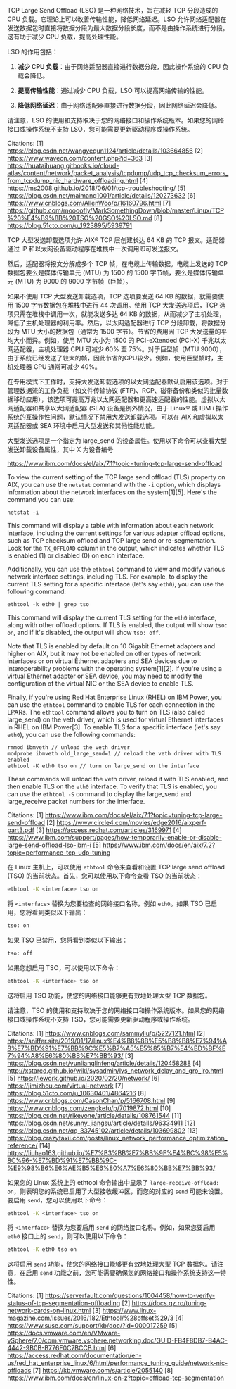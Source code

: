 TCP Large Send Offload (LSO) 是一种网络技术，旨在减轻 TCP 分段造成的 CPU 负载。它理论上可以改善传输性能，降低网络延迟。LSO 允许网络适配器在发送数据包时直接将数据分段为最大数据分段长度，而不是由操作系统进行分段。这有助于减少 CPU 负载，提高处理性能。

LSO 的作用包括：

1. **减少 CPU 负载**：由于网络适配器直接进行数据分段，因此操作系统的 CPU 负载会降低。

2. **提高传输性能**：通过减少 CPU 负载，LSO 可以提高网络传输的性能。

3. **降低网络延迟**：由于网络适配器直接进行数据分段，因此网络延迟会降低。

请注意，LSO 的使用和支持取决于您的网络接口和操作系统版本。如果您的网络接口或操作系统不支持 LSO，您可能需要更新驱动程序或操作系统。

Citations:
[1] https://blog.csdn.net/wangyequn1124/article/details/103664856
[2] https://www.wavecn.com/content.php?id=363
[3] https://huataihuang.gitbooks.io/cloud-atlas/content/network/packet_analysis/tcpdump/udp_tcp_checksum_errors_from_tcpdump_nic_hardware_offloading.html
[4] https://ms2008.github.io/2018/06/01/tcp-troubleshooting/
[5] https://blog.csdn.net/maimang1001/article/details/120273632
[6] https://www.cnblogs.com/AllenWoo/p/16160796.html
[7] https://github.com/moooofly/MarkSomethingDown/blob/master/Linux/TCP%20%E4%B9%8B%20TSO%20GSO%20LSO.md
[8] https://blog.51cto.com/u_1923895/5939791


TCP 大型发送卸载选项允许 AIX® TCP 层创建长达 64 KB 的 TCP 报文。适配器通过 IP 和以太网设备驱动程序在堆栈中一次调用即可发送报文。

然后，适配器将报文分解成多个 TCP 帧，在电缆上传输数据。电缆上发送的 TCP 数据包要么是媒体传输单元 (MTU) 为 1500 的 1500 字节帧，要么是媒体传输单元 (MTU) 为 9000 的 9000 字节帧（巨帧）。

如果不使用 TCP 大型发送卸载选项，TCP 选项要发送 64 KB 的数据，就需要使用 1500 字节数据包在堆栈中进行 44 次调用。使用 TCP 大发送选项后，TCP 选项只需在堆栈中调用一次，就能发送多达 64 KB 的数据，从而减少了主机处理，降低了主机处理器的利用率。然后，以太网适配器进行 TCP 分段卸载，将数据分段为 MTU 大小的数据包（通常为 1500 字节）。节省的费用因 TCP 大发送量的平均大小而异。例如，使用 MTU 大小为 1500 的 PCI-eXtended (PCI-X) 千兆以太网适配器，主机处理器 CPU 可减少 60% 至 75%。对于巨型帧（MTU 9000），由于系统已经发送了较大的帧，因此节省的CPU较少。例如，使用巨型帧时，主机处理器 CPU 通常可减少 40%。

在专用模式下工作时，支持大发送卸载选项的以太网适配器默认启用该选项。对于管理数据流的工作负载（如文件传输协议 (FTP)、RCP、磁带备份和类似的批量数据移动应用），该选项可提高万兆以太网适配器和更高速适配器的性能。虚拟以太网适配器和共享以太网适配器 (SEA) 设备是例外情况，由于 Linux® 或 IBM i 操作系统的互操作性问题，默认情况下禁用大发送卸载选项。可以在 AIX 和虚拟以太网适配器或 SEA 环境中启用大型发送和其他性能功能。

大型发送选项是一个指定为 large_send 的设备属性。使用以下命令可以查看大型发送卸载设备属性，其中 X 为设备编号

https://www.ibm.com/docs/el/aix/7.1?topic=tuning-tcp-large-send-offload


To view the current setting of the TCP large send offload (TLS) property on AIX, you can use the `netstat` command with the `-i` option, which displays information about the network interfaces on the system[1][5]. Here's the command you can use:

```
netstat -i
```

This command will display a table with information about each network interface, including the current settings for various adapter offload options, such as TCP checksum offload and TCP large send or re-segmentation. Look for the `TX_OFFLOAD` column in the output, which indicates whether TLS is enabled (1) or disabled (0) on each interface.

Additionally, you can use the `ethtool` command to view and modify various network interface settings, including TLS. For example, to display the current TLS setting for a specific interface (let's say `eth0`), you can use the following command:

```
ethtool -k eth0 | grep tso
```

This command will display the current TLS setting for the `eth0` interface, along with other offload options. If TLS is enabled, the output will show `tso: on`, and if it's disabled, the output will show `tso: off`.

Note that TLS is enabled by default on 10 Gigabit Ethernet adapters and higher on AIX, but it may not be enabled on other types of network interfaces or on virtual Ethernet adapters and SEA devices due to interoperability problems with the operating system[1][2]. If you're using a virtual Ethernet adapter or SEA device, you may need to modify the configuration of the virtual NIC or the SEA device to enable TLS.

Finally, if you're using Red Hat Enterprise Linux (RHEL) on IBM Power, you can use the `ethtool` command to enable TLS for each connection in the LPARs. The `ethtool` command allows you to turn on TLS (also called large_send) on the veth driver, which is used for virtual Ethernet interfaces in RHEL on IBM Power[3]. To enable TLS for a specific interface (let's say `eth0`), you can use the following commands:

```
rmmod ibmveth // unload the veth driver
modprobe ibmveth old_large_send=1 // reload the veth driver with TLS enabled
ethtool -K eth0 tso on // turn on large_send on the interface
```

These commands will unload the veth driver, reload it with TLS enabled, and then enable TLS on the `eth0` interface. To verify that TLS is enabled, you can use the `ethtool -S` command to display the large_send and large_receive packet numbers for the interface.

Citations:
[1] https://www.ibm.com/docs/el/aix/7.1?topic=tuning-tcp-large-send-offload
[2] https://www.circle4.com/movies/edge2016/aixperf-part3.pdf
[3] https://access.redhat.com/articles/3169971
[4] https://www.ibm.com/support/pages/how-temporarily-enable-or-disable-large-send-offload-lso-ibm-i
[5] https://www.ibm.com/docs/en/aix/7.2?topic=performance-tcp-udp-tuning


在 Linux 主机上，可以使用 `ethtool` 命令来查看和设置 TCP large send offload (TSO) 的当前状态。首先，您可以使用以下命令查看 TSO 的当前状态：

```bash
ethtool -K <interface> tso on
```

将 `<interface>` 替换为您要检查的网络接口名称，例如 `eth0`。如果 TSO 已启用，您将看到类似以下输出：

```bash
tso: on
```

如果 TSO 已禁用，您将看到类似以下输出：

```bash
tso: off
```

如果您想启用 TSO，可以使用以下命令：

```bash
ethtool -K <interface> tso on
```

这将启用 TSO 功能，使您的网络接口能够更有效地处理大型 TCP 数据包。

请注意，TSO 的使用和支持取决于您的网络接口和操作系统版本。如果您的网络接口或操作系统不支持 TSO，您可能需要更新驱动程序或操作系统。

Citations:
[1] https://www.cnblogs.com/sammyliu/p/5227121.html
[2] https://sniffer.site/2019/01/17/linux%E4%B8%8B%E5%B8%B8%E7%94%A8%E7%BD%91%E7%BB%9C%E5%B7%A5%E5%85%B7%E4%BD%BF%E7%94%A8%E6%80%BB%E7%BB%93/
[3] https://blog.csdn.net/yunlianglinfeng/article/details/120458288
[4] http://xstarcd.github.io/wiki/sysadmin/lvs_network_delay_and_gro_lro.html
[5] https://lework.github.io/2020/02/20/network/
[6] https://jimizhou.com/virtual-network
[7] https://blog.51cto.com/u_10630401/4864216
[8] https://www.cnblogs.com/CasonChan/p/5166708.html
[9] https://www.cnblogs.com/zengkefu/p/7019872.html
[10] https://blog.csdn.net/rikeyone/article/details/108761544
[11] https://blog.csdn.net/sunny_jiangsu/article/details/96334911
[12] https://blog.csdn.net/qq_33745102/article/details/103699802
[13] https://blog.crazytaxii.com/posts/linux_network_performance_optimization_reference/
[14] https://liuhao163.github.io/%E7%B3%BB%E7%BB%9F%E4%BC%98%E5%8C%96-%E7%BD%91%E7%BB%9C-%E9%98%B6%E6%AE%B5%E6%80%A7%E6%80%BB%E7%BB%93/



如果您的 Linux 系统上的 ethtool 命令输出中显示了 `large-receive-offload: on`，则表明您的系统已启用了大型接收缓冲区，而您的对应的 `send` 可能未设置。要启用 `send`，您可以使用以下命令：

```bash
ethtool -K <interface> tso on
```

将 `<interface>` 替换为您要启用 `send` 的网络接口名称。例如，如果您要启用 `eth0` 接口上的 `send`，则可以使用以下命令：

```bash
ethtool -K eth0 tso on
```

这将启用 `send` 功能，使您的网络接口能够更有效地处理大型 TCP 数据包。请注意，在启用 `send` 功能之前，您可能需要确保您的网络接口和操作系统支持这一特性。

Citations:
[1] https://serverfault.com/questions/1004458/how-to-verify-status-of-tcp-segmentation-offloading
[2] https://docs.gz.ro/tuning-network-cards-on-linux.html
[3] https://www.linux-magazine.com/Issues/2016/182/Ethtool/%28offset%29/3
[4] https://www.suse.com/support/kb/doc/?id=000017259
[5] https://docs.vmware.com/en/VMware-vSphere/7.0/com.vmware.vsphere.networking.doc/GUID-FB4F8DB7-B4AC-4442-9B0B-B776F0C7BCCB.html
[6] https://access.redhat.com/documentation/en-us/red_hat_enterprise_linux/6/html/performance_tuning_guide/network-nic-offloads
[7] https://kb.vmware.com/s/article/2055140
[8] https://www.ibm.com/docs/en/linux-on-z?topic=offload-tcp-segmentation


